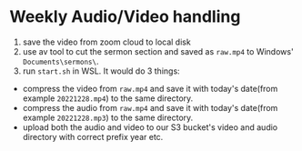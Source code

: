 # Weekly Audio/Video handling
1. save the video from zoom cloud to local disk
2. use av tool to cut the sermon section and saved as `raw.mp4` to Windows' `Documents\sermons\`.
3. run `start.sh` in WSL. It would do 3 things:
  * compress the video from `raw.mp4` and save it with today's date(from example `20221228.mp4`) to the same directory.
  * compress the audio from `raw.mp4` and save it with today's date(from example `20221228.mp3`) to the same directory.
  * upload both the audio and video to our S3 bucket's video and audio directory with correct prefix year etc.
